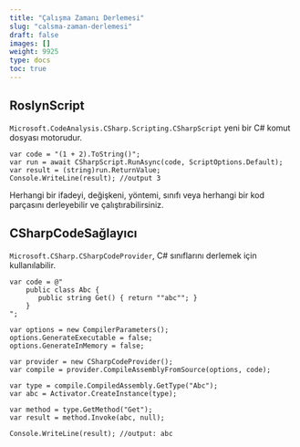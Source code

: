 ```yaml
---
title: "Çalışma Zamanı Derlemesi"
slug: "calsma-zaman-derlemesi"
draft: false
images: []
weight: 9925
type: docs
toc: true
---
```


## RoslynScript
`Microsoft.CodeAnalysis.CSharp.Scripting.CSharpScript` yeni bir C# komut dosyası motorudur.

    var code = "(1 + 2).ToString()";
    var run = await CSharpScript.RunAsync(code, ScriptOptions.Default);
    var result = (string)run.ReturnValue;
    Console.WriteLine(result); //output 3

Herhangi bir ifadeyi, değişkeni, yöntemi, sınıfı veya herhangi bir kod parçasını derleyebilir ve çalıştırabilirsiniz.

## CSharpCodeSağlayıcı
`Microsoft.CSharp.CSharpCodeProvider`, C# sınıflarını derlemek için kullanılabilir.

    var code = @"
        public class Abc {
           public string Get() { return ""abc""; }
        }
    ";

    var options = new CompilerParameters();
    options.GenerateExecutable = false;
    options.GenerateInMemory = false;

    var provider = new CSharpCodeProvider();
    var compile = provider.CompileAssemblyFromSource(options, code);

    var type = compile.CompiledAssembly.GetType("Abc");
    var abc = Activator.CreateInstance(type);

    var method = type.GetMethod("Get");
    var result = method.Invoke(abc, null);

    Console.WriteLine(result); //output: abc

